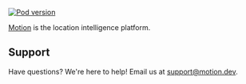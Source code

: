 [![Pod version](https://badge.fury.io/co/MotionSDK.svg)](https://badge.fury.io/co/MotionSDK)

[Motion](https://motion.dev) is the location intelligence platform.

## Support

Have questions? We're here to help! Email us at [support@motion.dev](mailto:support@motion.dev).
